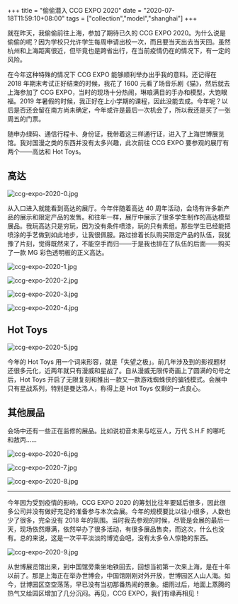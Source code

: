 +++
title = "偷偷潜入 CCG EXPO 2020"
date = "2020-07-18T11:59:10+08:00"
tags = ["collection","model","shanghai"]
+++

就在昨天，我偷偷前往上海，参加了期待已久的 CCG EXPO 2020。为什么说是偷偷的呢？因为学校只允许学生每周申请出校一次，而且要当天出去当天回。虽然杭州和上海距离很近，但毕竟也是跨省出行，在当前疫情仍在的情况下，有一定的风险。

在今年这种特殊的情况下 CCG EXPO 能够顺利举办出乎我的意料。还记得在 2018 年期末考试正好结束的时候，我花了 1600 元看了场音乐剧《猫》，然后就去上海参加了 CCG EXPO，当时的现场十分热闹，琳琅满目的手办和模型，大饱眼福。2019 年暑假的时候，我正好在上小学期的课程，因此没能去成。今年呢？以后是否还会留在南方尚未确定，今年或许是最后一次机会了，所以我还是买了一张周五的门票。

随申办绿码、通信行程卡、身份证，我带着这三样通行证，进入了上海世博展览馆。我对国漫之类的东西并没有太多兴趣，此次前往 CCG EXPO 要参观的展厅有两个——高达和 Hot Toys。

## 高达

![ccg-expo-2020-0.jpg](/images/ccg-expo-2020-0.jpg)

从入口进入就能看到高达的展厅。今年伴随着高达 40 周年活动，会场有许多新产品的展示和限定产品的发售。和往年一样，展厅中展示了很多学生制作的高达模型展品。我玩高达只是穷玩，因为没有条件喷漆，玩的只有素组。那些学生已经能把喷涂的手艺做到如此地步，让我很佩服。路过排着长队购买限定产品的队伍，我犹豫了片刻，觉得既然来了，不能空手而归——于是我也排在了队伍的后面——购买了一款 MG 彩色透明板的正义高达。

![ccg-expo-2020-1.jpg](/images/ccg-expo-2020-1.jpg)

![ccg-expo-2020-2.jpg](/images/ccg-expo-2020-2.jpg)

![ccg-expo-2020-3.jpg](/images/ccg-expo-2020-3.jpg)

![ccg-expo-2020-4.jpg](/images/ccg-expo-2020-4.jpg)

## Hot Toys

![ccg-expo-2020-5.jpg](/images/ccg-expo-2020-5.jpg)

今年的 Hot Toys 用一个词来形容，就是「失望之极」。前几年涉及到的影视题材还很多元化，近两年就只有漫威和星战了。自从漫威无限传奇画上了圆满的句号之后，Hot Toys 开启了无限复刻和推出一款又一款游戏蜘蛛侠的骗钱模式。会展中只有星战系列，特别是曼达洛人，称得上是 Hot Toys 仅剩的一点良心。

## 其他展品

会场中还有一些正在监修的展品。比如说初音未来与吃豆人，万代 S.H.F 的哪吒和敖丙……

![ccg-expo-2020-6.jpg](/images/ccg-expo-2020-6.jpg)

![ccg-expo-2020-7.jpg](/images/ccg-expo-2020-7.jpg)

![ccg-expo-2020-8.jpg](/images/ccg-expo-2020-8.jpg)

---

今年因为受到疫情的影响，CCG EXPO 2020 的筹划比往年要延后很多，因此很多公司并没有做好充足的准备参与本次会展。今年的规模要比以往小很多，人数也少了很多，完全没有 2018 年的氛围。当时我去参观的时候，尽管是会展的最后一天，现场依然爆满，依然举办了很多活动，有很多展品售卖，而这次，什么也没有。总的来说，这是一次平平淡淡的博览会吧，没有太多令人惊艳的东西。

![ccg-expo-2020-9.jpg](/images/ccg-expo-2020-9.jpg)

从世博展览馆出来，到中国馆旁乘坐地铁回去，回想当初第一次来上海，是在十年以前了。那是上海正在举办世博会，中国馆刚刚对外开放，世博园区人山人海。如今，世博园区空空荡荡，早已没有当初那番热闹的景象。细雨过后，地面上蒸腾的热气又给园区增加了几分沉闷。再见，CCG EXPO，我们有缘再相见！